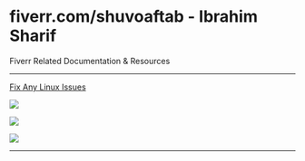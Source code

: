 # fiverr.com/shuvoaftab - Ibrahim Sharif
Fiverr Related Documentation &amp; Resources

<hr>
    <p>
        <a href="https://www.facebook.com/ibrahimsharifdevelops/">Fix Any Linux Issues</a>
    </p>
    <p>
        <a href="https://www.facebook.com/ibrahimsharifdevelops/">
            <img src="https://img.shields.io/badge/-Developer-3b5998?style=flat&logoColor=white&labelColor=311b92&logo=Facebook"/>
        </a>
    </p>
    <p>
        <a href="https://www.facebook.com/ibrahimsharifdevelops/">
            <img src="https://img.shields.io/badge/-Developer-3b5998?style=flat&logoColor=white&labelColor=311b92&logo=Facebook"/>
        </a>
    </p>
    <p>
        <a href="https://www.facebook.com/ibrahimsharifdevelops/">
            <img src="https://img.shields.io/badge/-Developer-3b5998?style=flat&logoColor=white&labelColor=311b92&logo=Facebook"/>
        </a>
    </p>
<hr>